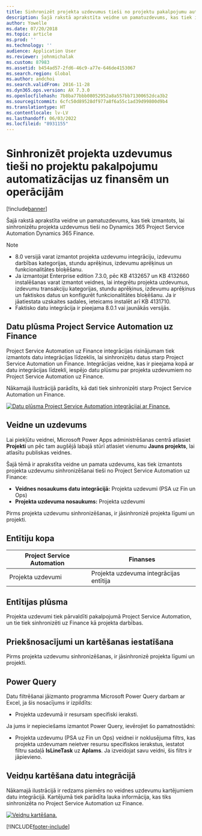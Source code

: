 ```yaml
---
title: Sinhronizēt projekta uzdevumus tieši no projektu pakalpojumu automatizācijas uz finansēm un operācijām
description: Šajā rakstā aprakstīta veidne un pamatuzdevums, kas tiek izmantots, lai sinhronizētu projekta uzdevumus tieši no Microsoft Dynamics 365 Project Service Automation Dynamics 365 Finance.
author: Yowelle
ms.date: 07/20/2018
ms.topic: article
ms.prod: ''
ms.technology: ''
audience: Application User
ms.reviewer: johnmichalak
ms.custom: 87983
ms.assetid: b454ad57-2fd6-46c9-a77e-646de4153067
ms.search.region: Global
ms.author: andchoi
ms.search.validFrom: 2016-11-28
ms.dyn365.ops.version: AX 7.3.0
ms.openlocfilehash: 7b8ba77bbb08052952a8a557bb71300652dca3b2
ms.sourcegitcommit: 6cfc50d89528df977a8f6a55c1ad39d99800d9b4
ms.translationtype: HT
ms.contentlocale: lv-LV
ms.lasthandoff: 06/03/2022
ms.locfileid: "8931155"
---
```

# <a name="synchronize-project-tasks-directly-from-project-service-automation-to-finance-and-operations"></a>Sinhronizēt projekta uzdevumus tieši no projektu pakalpojumu automatizācijas uz finansēm un operācijām

[!include[banner](../includes/banner.md)]

Šajā rakstā aprakstīta veidne un pamatuzdevums, kas tiek izmantots, lai sinhronizētu projekta uzdevumus tieši no Dynamics 365 Project Service Automation Dynamics 365 Finance.

> [!NOTE]
> - 8.0 versijā varat izmantot projekta uzdevumu integrāciju, izdevumu darbības kategorijas, stundu aprēķinus, izdevumu aprēķinus un funkcionalitātes bloķēšanu.
> - Ja izmantojat Enterprise edition 7.3.0, pēc KB 4132657 un KB 4132660 instalēšanas varat izmantot veidnes, lai integrētu projekta uzdevumus, izdevumu transakciju kategorijas, stundu aprēķinus, izdevumu aprēķinus un faktiskos datus un konfigurēt funkcionalitātes bloķēšanu. Ja ir jāatiestata uzskaites sadales, ieteicams instalēt arī KB 4131710.
> - Faktisko datu integrācija ir pieejama 8.0.1 vai jaunākās versijās.

## <a name="data-flow-for-project-service-automation-to-finance"></a>Datu plūsma Project Service Automation uz Finance

Project Service Automation uz Finance integrācijas risinājumam tiek izmantots datu integrācijas līdzeklis, lai sinhronizētu datus starp Project Service Automation un Finance. Integrācijas veidne, kas ir pieejama kopā ar datu integrācijas līdzekli, iespējo datu plūsmu par projekta uzdevumiem no Project Service Automation uz Finance.

Nākamajā ilustrācijā parādīts, kā dati tiek sinhronizēti starp Project Service Automation un Finance.

[![Datu plūsma Project Service Automation integrācijai ar Finance.](./media/ProjectTasksFlow.png)](./media/ProjectTasksFlow.png)

## <a name="template-and-task"></a>Veidne un uzdevums

Lai piekļūtu veidnei, Microsoft Power Apps administrēšanas centrā atlasiet **Projekti** un pēc tam augšējā labajā stūrī atlasiet vienumu **Jauns projekts**, lai atlasītu publiskas veidnes.

Šajā tēmā ir aprakstīta veidne un pamata uzdevums, kas tiek izmantots projekta uzdevumu sinhronizēšanai tieši no Project Service Automation uz Finance:

- **Veidnes nosaukums datu integrācijā:** Projekta uzdevumi (PSA uz Fin un Ops)
- **Projekta uzdevuma nosaukums:** Projekta uzdevumi

Pirms projekta uzdevumu sinhronizēšanas, ir jāsinhronizē projekta līgumi un projekti.

## <a name="entity-set"></a>Entītiju kopa

| Project Service Automation | Finanses                             |
|----------------------------|-------------------------------------|
| Projekta uzdevumi              | Projekta uzdevuma integrācijas entītija |

## <a name="entity-flow"></a>Entītijas plūsma

Projekta uzdevumi tiek pārvaldīti pakalpojumā Project Service Automation, un tie tiek sinhronizēti uz Finance kā projekta darbības.

## <a name="prerequisites-and-mapping-setup"></a>Priekšnosacījumi un kartēšanas iestatīšana

Pirms projekta uzdevumu sinhronizēšanas, ir jāsinhronizē projekta līgumi un projekti.

## <a name="power-query"></a>Power Query

Datu filtrēšanai jāizmanto programma Microsoft Power Query darbam ar Excel, ja šis nosacījums ir izpildīts:

- Projekta uzdevumā ir resursam specifiski ieraksti.

Ja jums ir nepieciešams izmantot Power Query, ievērojiet šo pamatnostādni:

- Projekta uzdevumu (PSA uz Fin un Ops) veidnei ir noklusējuma filtrs, kas projekta uzdevumam neietver resursu specifiskos ierakstus, iestatot filtru sadaļā **IsLineTask** uz **Aplams**. Ja izveidojat savu veidni, šis filtrs ir jāpievieno.

## <a name="template-mapping-in-data-integration"></a>Veidņu kartēšana datu integrācijā

Nākamajā ilustrācijā ir redzams piemērs no veidnes uzdevumu kartējumiem datu integrācijā. Kartējumā tiek parādīta lauka informācija, kas tiks sinhronizēta no Project Service Automation uz Finance.

[![Veidņu kartēšana.](./media/ProjectTasksMapping.png)](./media/ProjectTasksMapping.png)


[!INCLUDE[footer-include](../includes/footer-banner.md)]